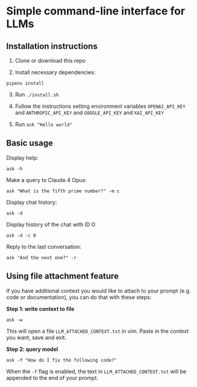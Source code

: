 # Simple command-line interface for LLMs

## Installation instructions 

1. Clone or download this repo

2. Install necessary dependencies:
```
pipenv install
```

3. Run `./install.sh`

4. Follow the instructions setting environment variables `OPENAI_API_KEY` and `ANTHROPIC_API_KEY` and `GOOGLE_API_KEY` and `XAI_API_KEY`

5. Run `ask "Hello world"`

## Basic usage

Display help:

`ask -h`

Make a query to Claude 4 Opus:

`ask "What is the fifth prime number?" -m c`

Display chat history: 

`ask -d`

Display history of the chat with ID 0:

`ask -d -c 0`

Reply to the last conversation: 

`ask "And the next one?" -r`

## Using file attachment feature

If you have additional context you would like to attach to your prompt (e.g. code or documentation), you can do that with these steps: 

**Step 1: write context to file**

`ask -w`

This will open a file `LLM_ATTACHED_CONTEXT.txt` in vim. Paste in the context you want, save and exit. 

**Step 2: query model**

`ask -f "How do I fix the following code?"`

When the `-f` flag is enabled, the text in `LLM_ATTACHED_CONTEXT.txt` will be appended to the end of your prompt. 

